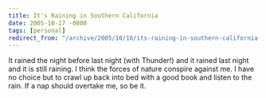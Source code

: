 ```yaml
---
title: It's Raining in Southern California
date: 2005-10-17 -0800
tags: [personal]
redirect_from: "/archive/2005/10/16/its-raining-in-southern-california.aspx/"
---
```


It rained the night before last night (with Thunder!) and it rained last
night and it is still raining. I think the forces of nature conspire
against me. I have no choice but to crawl up back into bed with a good
book and listen to the rain. If a nap should overtake me, so be it.

